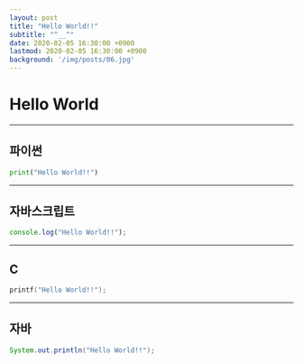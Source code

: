 ```yaml
---
layout: post
title: "Hello World!!"
subtitle: "^__^"
date: 2020-02-05 16:30:00 +0900
lastmod: 2020-02-05 16:30:00 +0900
background: '/img/posts/06.jpg'
---
```


# Hello World
---

## **파이썬**
```python
print("Hello World!!")
```

***

## **자바스크립트**
~~~javascript
console.log("Hello World!!");
~~~

***

## **C**
```c
printf("Hello World!!");
```

***

## **자바**
```java
System.out.println("Hello World!!");
```

<br />